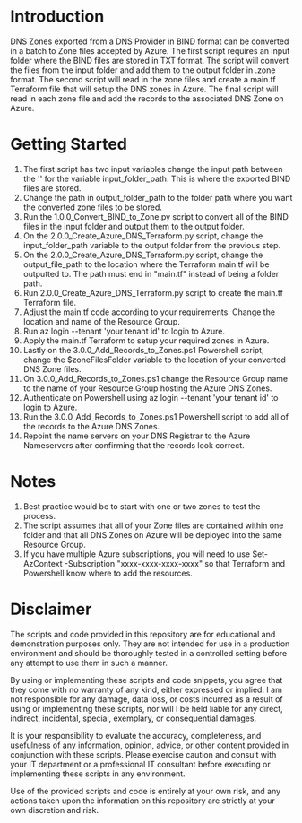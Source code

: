 # Introduction

DNS Zones exported from a DNS Provider in BIND format can be converted in a batch to Zone files accepted by Azure. The first script requires an input folder where the BIND files are stored in TXT format. The script will convert the files from the input folder and add them to the output folder in .zone format.
The second script will read in the zone files and create a main.tf Terraform file that will setup the DNS zones in Azure. 
The final script will read in each zone file and add the records to the associated DNS Zone on Azure. 

# Getting Started

1. The first script has two input variables change the input path between the '' for the variable input_folder_path. This is where the exported BIND files are stored.
2. Change the path in output_folder_path to the folder path where you want the converted zone files to be stored.
3. Run the 1.0.0_Convert_BIND_to_Zone.py script to convert all of the BIND files in the input folder and output them to the output folder.
4. On the 2.0.0_Create_Azure_DNS_Terraform.py script, change the input_folder_path variable to the output folder from the previous step.
5. On the 2.0.0_Create_Azure_DNS_Terraform.py script, change the output_file_path to the location where the Terraform main.tf will be outputted to. The path must end in "main.tf" instead of being a folder path.
6. Run 2.0.0_Create_Azure_DNS_Terraform.py script to create the main.tf Terraform file.
7. Adjust the main.tf code according to your requirements. Change the location and name of the Resource Group.
8. Run az login --tenant 'your tenant id' to login to Azure.
9. Apply the main.tf Terraform to setup your required zones in Azure.
10. Lastly on the 3.0.0_Add_Records_to_Zones.ps1 Powershell script, change the $zoneFilesFolder variable to the location of your converted DNS Zone files.
11. On 3.0.0_Add_Records_to_Zones.ps1 change the Resource Group name to the name of your Resource Group hosting the Azure DNS Zones.
12. Authenticate on Powershell using az login --tenant 'your tenant id' to login to Azure.
13. Run the 3.0.0_Add_Records_to_Zones.ps1 Powershell script to add all of the records to the Azure DNS Zones.
14. Repoint the name servers on your DNS Registrar to the Azure Nameservers after confirming that the records look correct.

# Notes

1. Best practice would be to start with one or two zones to test the process.
2. The script assumes that all of your Zone files are contained within one folder and that all DNS Zones on Azure will be deployed into the same Resource Group.
3. If you have multiple Azure subscriptions, you will need to use Set-AzContext -Subscription "xxxx-xxxx-xxxx-xxxx" so that Terraform and Powershell know where to add the resources.

# Disclaimer

The scripts and code provided in this repository are for educational and demonstration purposes only. They are not intended for use in a production environment and should be thoroughly tested in a controlled setting before any attempt to use them in such a manner.

By using or implementing these scripts and code snippets, you agree that they come with no warranty of any kind, either expressed or implied. I am not responsible for any damage, data loss, or costs incurred as a result of using or implementing these scripts, nor will I be held liable for any direct, indirect, incidental, special, exemplary, or consequential damages.

It is your responsibility to evaluate the accuracy, completeness, and usefulness of any information, opinion, advice, or other content provided in conjunction with these scripts. Please exercise caution and consult with your IT department or a professional IT consultant before executing or implementing these scripts in any environment.

Use of the provided scripts and code is entirely at your own risk, and any actions taken upon the information on this repository are strictly at your own discretion and risk.
